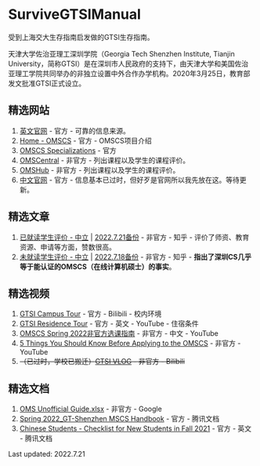 # SurviveGTSIManual
受到上海交大生存指南启发做的GTSI生存指南。

天津大学佐治亚理工深圳学院（Georgia Tech Shenzhen Institute, Tianjin University，简称GTSI）是在深圳市人民政府的支持下，由天津大学和美国佐治亚理工学院共同举办的非独立设置中外合作办学机构。2020年3月25日，教育部发文批准GTSI正式设立。

## 精选网站
1. [英文官网](https://shenzhen.gatech.edu) - 官方 - 可靠的信息来源。
2. [Home - OMSCS](https://omscs.gatech.edu) - 官方 - OMSCS项目介绍
3. [OMSCS Specializations](https://omscs.gatech.edu/program-info/specializations) - 官方
4. [OMSCentral](https://www.omscentral.com/) - 非官方 - 列出课程以及学生的课程评价。
5. [OMSHub](https://omshub.org/) - 非官方 - 列出课程以及学生的课程评价。
6. [中文官网](http://www.gtsi.edu.cn) - 官方 - 信息基本已过时，但好歹是官网所以我先放在这。等待更新。

## 精选文章
1. [已就读学生评价 - 中立](https://www.zhihu.com/question/39689377/answer/2089696520) | [2022.7.21备份](https://web.archive.org/web/20220721072757/https://www.zhihu.com/question/39689377/answer/2089696520) - 非官方 - 知乎 - 评价了师资、教育资源、申请等方面，赞数很高。
2. [未就读学生评价 - 中立](https://www.zhihu.com/question/39689377/answer/2486316349) | [2022.7.18备份](https://web.archive.org/web/20220718111153/https://www.zhihu.com/question/39689377/answer/2486316349) - 非官方 - 知乎 - **指出了深圳CS几乎等于能认证的OMSCS（在线计算机硕士）的事实**。

## 精选视频
1. [GTSI Campus Tour](https://www.bilibili.com/video/BV1CS4y1K7MD) - 官方 - Bilibili - 校内环境
2. [GTSI Residence Tour](https://youtu.be/JtS_J6wHJ4o) - 官方 - 英文 - YouTube - 住宿条件
3. [OMSCS Spring 2022非官方选课指南](https://youtu.be/AjR0jqpoK-M) - 非官方 - 中文 - YouTube
4. [5 Things You Should Know Before Applying to the OMSCS](https://youtu.be/jPgiDo5ExRQ) - 非官方 - YouTube
5. ~~（已过时，学校已搬迁）[GTSI VLOG](https://www.bilibili.com/video/BV1BK411T7VS) - 非官方 - Bilibili~~

## 精选文档
1. [OMS Unofficial Guide.xlsx](https://docs.google.com/spreadsheets/d/1elFP6k8zEOubNJ7lIFNmgTP5J-vKoS4R/htmlview) - 非官方 - Google
2. [Spring 2022_GT-Shenzhen MSCS Handbook](https://docs.qq.com/pdf/DTmJ2aUtqa1ViTVF3?&u=03e978e634e649b7af8e8c2295d5f3a0) - 官方 - 腾讯文档
3. [Chinese Students - Checklist for New Students in Fall 2021](https://docs.qq.com/doc/DTkVsZmxKRUdHSGRj) - 官方 - 英文 - 腾讯文档

Last updated: 2022.7.21
